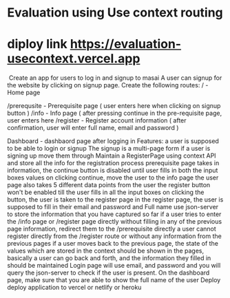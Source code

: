 # Evaluation using Use context routing
# diploy link https://evaluation-usecontext.vercel.app
<img src=""/>
Create an app for users to log in and signup to masai
A user can signup for the website by clicking on signup page.
Create the following routes:
/ - Home page

/prerequsite - Prerequisite page ( user enters here when clicking on signup button )
/info - Info page ( after pressing continue in the pre-requisite page, user enters here
/register - Register account information ( after confirmation, user will enter full name, email and password )

Dashboard - dashbaord page after logging in
Features:
a user is supposed to be able to login or signup
The signup is a multi-page form
if a user is signing up move them through
Maintain a RegisterPage using context API and store all the info for the registration process
prerequisite page takes in information, the continue button is disabled until user fills in both the input boxes values
on clicking continue, move the user to the info page
the user page also takes 5 different data points from the user
the register button won't be enabled till the user fills in all the input boxes
on clicking the button, the user is taken to the register page
in the register page, the user is supposed to fill in their email and password and Full name
use json-server to store the information that you have captured so far
if a user tries to enter the /info page or /register page directly without filling in any of the previous page information, redirect them to the /prerequisite directly
a user cannot register directly from the /register route or without any information from the previous pages
if a user moves back to the previous page, the state of the values which are stored in the context should be shown in the pages, basically a user can go back and forth, and the information they filled in should be maintained
Login page will use email, and password and you will query the json-server to check if the user is present.
On the dashboard page, make sure that you are able to show the full name of the user
Deploy
deploy application to vercel or netlify or heroku
